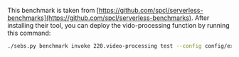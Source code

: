 This benchmark is taken from [https://github.com/spcl/serverless-benchmarks](https://github.com/spcl/serverless-benchmarks).
After installing their tool, you can deploy the vido-processing function by running this command:

```bash
./sebs.py benchmark invoke 220.video-processing test --config config/example.json --deployment aws
```